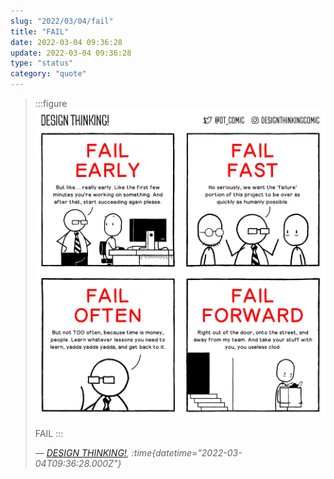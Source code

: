 ```yaml
---
slug: "2022/03/04/fail"
title: "FAIL"
date: 2022-03-04 09:36:28
update: 2022-03-04 09:36:28
type: "status"
category: "quote"
---
```


> :::figure
> ![FAIL](./images/2022-03-04-09-36-28-fail.png)
>
> FAIL
> :::
>
> <cite>&mdash; [DESIGN THINKING!](https://www.designthinking.lol/comics/fail), :time{datetime="2022-03-04T09:36:28.000Z"}</cite>
